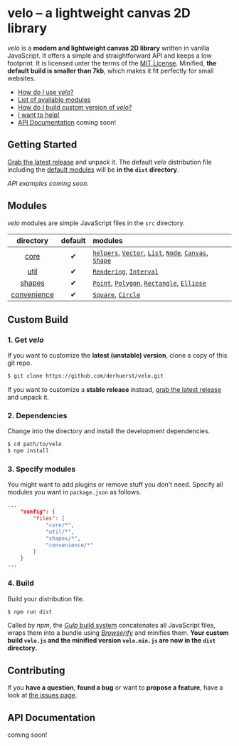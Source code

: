 # velo – a lightweight canvas 2D library

*velo* is a **modern and lightweight canvas 2D library** written in vanilla JavaScript. It offers a simple and straightforward API and keeps a low footprint. It is licensed unter the terms of the [MIT License](https://github.com/derhuerst/velo/tree/master/LICENSE.md). Minified, **the default build is smaller than 7kb**, which makes it fit perfectly for small websites.

- [How do I use *velo*?](#getting-started)
- [List of available modules](#modules)
- [How do I build custom version of *velo*?](#custom-build)
- [I want to help!](#contributing)
- [API Documentation](#api-documentation) coming soon!



## Getting Started

[Grab the latest release](https://github.com/derhuerst/velo/releases) and unpack it. The default *velo* distribution file including the [default modules](#modules) will be **in the `dist` directory**.

*API examples coming soon.*



## Modules

*velo* modules are simple JavaScript files in the `src` directory.

|directory|default|modules|
|:--:|:--:|:--|
|[core](https://github.com/derhuerst/velo/tree/master/src/core)|✔|[`helpers`](https://github.com/derhuerst/velo/tree/master/src/core/01-helpers.js), [`Vector`](https://github.com/derhuerst/velo/tree/master/src/core/02-Vector.js), [`List`](https://github.com/derhuerst/velo/tree/master/src/core/03-List.js), [`Node`](https://github.com/derhuerst/velo/tree/master/src/core/04-Node.js), [`Canvas`](https://github.com/derhuerst/velo/tree/master/src/core/05-Canvas.js), [`Shape`](https://github.com/derhuerst/velo/tree/master/src/core/06-Shape.js)|
|[util](https://github.com/derhuerst/velo/tree/master/src/util)|✔|[`Rendering`](https://github.com/derhuerst/velo/tree/master/src/util/01-Rendering.js), [`Interval`](https://github.com/derhuerst/velo/tree/master/src/util/02-Interval.js)|
|[shapes](https://github.com/derhuerst/velo/tree/master/src/shapes)|✔|[`Point`](https://github.com/derhuerst/velo/tree/master/src/shapes/01-Point.js), [`Polygon`](https://github.com/derhuerst/velo/tree/master/src/shapes/02-Polygon.js), [`Rectangle`](https://github.com/derhuerst/velo/tree/master/src/shapes/03-Rectangle.js), [`Ellipse`](https://github.com/derhuerst/velo/tree/master/src/shapes/04-Ellipse.js)|
|[convenience](https://github.com/derhuerst/velo/tree/master/src/convenience)|✔|[`Square`](https://github.com/derhuerst/velo/tree/master/src/convenience/04-Square.js), [`Circle`](https://github.com/derhuerst/velo/tree/master/src/convenience/06-Circle.js)|



## Custom Build

### 1. Get *velo*

If you want to customize the **latest (unstable) version**, clone a copy of this git repo.

```bash
$ git clone https://github.com/derhuerst/velo.git
```

If you want to customize a **stable release** instead, [grab the latest release](https://github.com/derhuerst/velo/releases) and unpack it.


### 2. Dependencies

Change into the directory and install the development dependencies.

```bash
$ cd path/to/velo
$ npm install
```


### 3. Specify modules

You might want to add plugins or remove stuff you don't need. Specify all modules you want in `package.json` as follows.

```json
...
	"config": {
		"files": [
			"core/*",
			"util/*",
			"shapes/*",
			"convenience/*"
		]
	}
...
```


### 4. Build

Build your distribution file.

```bash
$ npm run dist
```

Called by *npm*, the [*Gulp* build system](http://gulpjs.com) concatenates all JavaScript files, wraps them into a bundle using [*Browserify*](http://browserify.org/) and minifies them. **Your custom build `velo.js` and the minified version `velo.min.js` are now in the `dist` directory.**



## Contributing

If you **have a question**, **found a bug** or want to **propose a feature**, have a look at [the issues page](https://github.com/derhuerst/velo/issues).



## API Documentation

coming soon!
